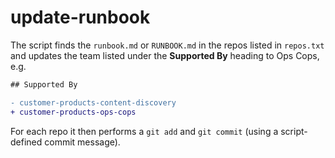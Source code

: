 # update-runbook

The script finds the `runbook.md` or `RUNBOOK.md` in the repos listed in `repos.txt` and updates the team listed under the **Supported By** heading to Ops Cops, e.g.

```diff
## Supported By

- customer-products-content-discovery
+ customer-products-ops-cops

```

For each repo it then performs a `git add` and `git commit` (using a script-defined commit message).
